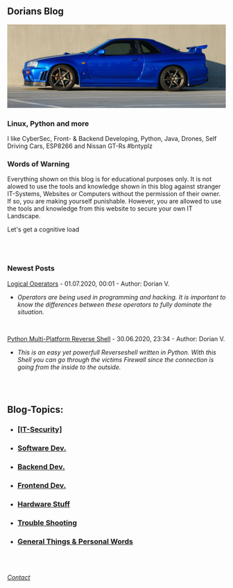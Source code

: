 <link rel="shortcut icon" type="image/png" 
      href="{{ "favicon.png"  | absolute_url }}">

## Dorians Blog

![Image](r34.jpg)

### Linux, Python and more

I like CyberSec, Front- & Backend Developing, Python, Java, Drones, Self Driving Cars, ESP8266 and Nissan GT-Rs #bntyplz

### Words of Warning

Everything shown on this blog is for educational purposes only. It is not alowed to use the tools and knowledge shown in this blog against
stranger IT-Systems, Websites or Computers without the permission of their owner. If so, you are making yourself punishable. However, you are allowed
to use the tools and knowledge from this website to secure your own IT Landscape.

Let's get a cognitive load

<br>
<br>

### Newest Posts

[Logical Operators](logical-operators.md) - 01.07.2020, 00:01 - Author: Dorian V.
  - _Operators are being used in programming and hacking. It is important to know the differences between these operators to fully dominate the situation._

<br>

[Python Multi-Platform Reverse Shell](py-shell.md) - 30.06.2020, 23:34 - Author: Dorian V.
  - _This is an easy yet powerfull Reverseshell written in Python. With this Shell you can go through the victims Firewall since the connection is going from the inside to the outside._

<br>
<br>

## Blog-Topics:

* ### [[IT-Security]](it-security.md)

* ### [Software Dev.](software-dev.md)

* ### [Backend Dev.](server-stuff.md)

* ### [Frontend Dev.](server-stuff.md)

* ### [Hardware Stuff](hardware-stuff.md)

* ### [Trouble Shooting](trouble-shooting.md)

* ### [General Things & Personal Words](general-stuff.md)

<br>
<br>

_[Contact](contact.md)_

<br>
<br>

